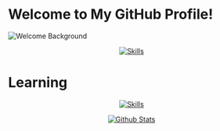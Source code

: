 # Welcome to My GitHub Profile!

![Welcome Background](https://user-images.githubusercontent.com/50290580/124369381-11ed1800-dc74-11eb-90a9-2ff2073c3b97.jpg)

<p align="center">
  <a href="https://microsoft.com">
    <img src="https://skillicons.dev/icons?i=python,vscode" alt="Skills" />
  </a>
</p>
<h1>Learning</h1>
<p align="center">
  <a href="https://microsoft.com">
  
  <img src="https://skillicons.dev/icons?i=php,js" alt="Skills" />
  </a>
</p>

<p align="center">
  <a href="#">
    <img src="https://github-readme-stats.vercel.app/api?username=dnsamp&theme=blueberry&count_private=true&hide_border=true&line_height=20" alt="Github Stats" />
  </a>
</p>
